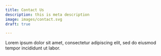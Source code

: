 ```yaml
---
title: Contact Us
description: this is meta description
image: images/contact.svg
draft: true

---
```

Lorem ipsum dolor sit amet, consectetur adipiscing elit, sed do eiusmod tempor incididunt ut labor.